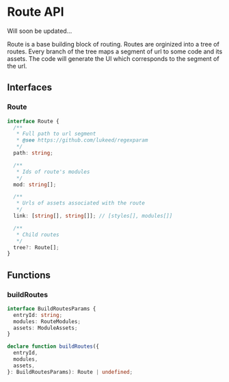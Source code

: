 # Route API

Will soon be updated...

Route is a base building block of routing.
Routes are orginized into a tree of routes.
Every branch of the tree maps a segment of url to some code and its assets.
The code will generate the UI which corresponds to the segment of the url.

## Interfaces

### Route

```typescript
interface Route {
  /**
   * Full path to url segment
   * @see https://github.com/lukeed/regexparam
   */
  path: string;

  /**
   * Ids of route's modules
   */
  mod: string[];

  /**
   * Urls of assets associated with the route
   */
  link: [string[], string[]]; // [styles[], modules[]]

  /**
   * Child routes
   */
  tree?: Route[];
}
```

## Functions

### buildRoutes

```typescript
interface BuildRoutesParams {
  entryId: string;
  modules: RouteModules;
  assets: ModuleAssets;
}

declare function buildRoutes({
  entryId,
  modules,
  assets,
}: BuildRoutesParams): Route | undefined;
```
